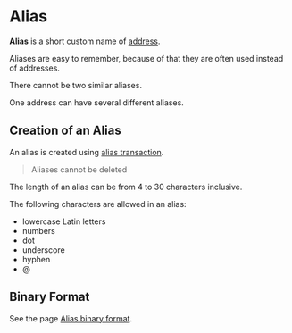# Alias

**Alias** is a short custom name of [address](/en/blockchain/account/address).

Aliases are easy to remember, because of that they are often used instead of addresses.

There cannot be two similar aliases.

One address can have several different aliases.

## Creation of an Alias

An alias is created using [alias transaction](/en/blockchain/transaction-type/alias-transaction).

> Aliases cannot be deleted

The length of an alias can be from 4 to 30 characters inclusive.

The following characters are allowed in an alias:

* lowercase Latin letters
* numbers
* dot
* underscore
* hyphen
* @

## Binary Format

See the page [Alias binary format](/en/blockchain/binary-format/alias-binary-format).
